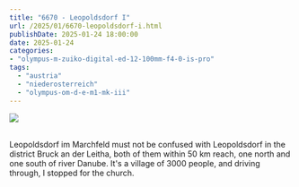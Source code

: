 ```yaml
---
title: "6670 - Leopoldsdorf I"
url: /2025/01/6670-leopoldsdorf-i.html
publishDate: 2025-01-24 18:00:00
date: 2025-01-24
categories:
- "olympus-m-zuiko-digital-ed-12-100mm-f4-0-is-pro"
tags:
  - "austria"
  - "niederosterreich"
  - "olympus-om-d-e-m1-mk-iii"
---
```

<div class="container">
<div class="center"><a target="_blank" href="https://d25zfm9zpd7gm5.cloudfront.net/1200x1200/2020/20200913_134151_lr.jpg"><img class="webfeedsFeaturedVisual" src="https://d25zfm9zpd7gm5.cloudfront.net/0600x0600/2020/20200913_134151_lr.jpg" /></a></div>
</div>
<br />

Leopoldsdorf im Marchfeld must not be confused with
Leopoldsdorf in the district Bruck an der Leitha, both of
them within 50 km reach, one north and one south of river
Danube. It's a village of 3000 people, and driving through,
I stopped for the church.
